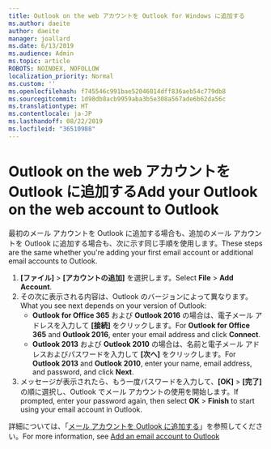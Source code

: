 ```yaml
---
title: Outlook on the web アカウントを Outlook for Windows に追加する
ms.author: daeite
author: daeite
manager: joallard
ms.date: 6/13/2019
ms.audience: Admin
ms.topic: article
ROBOTS: NOINDEX, NOFOLLOW
localization_priority: Normal
ms.custom: ''
ms.openlocfilehash: f745546c991bae52046014dff836aeb54c779db8
ms.sourcegitcommit: 1d98db8acb9959aba3b5e308a567ade6b62da56c
ms.translationtype: HT
ms.contentlocale: ja-JP
ms.lasthandoff: 08/22/2019
ms.locfileid: "36510988"
---
```

# <a name="add-your-outlook-on-the-web-account-to-outlook"></a><span data-ttu-id="5275f-102">Outlook on the web アカウントを Outlook に追加する</span><span class="sxs-lookup"><span data-stu-id="5275f-102">Add your Outlook on the web account to Outlook</span></span>

<span data-ttu-id="5275f-103">最初のメール アカウントを Outlook に追加する場合も、追加のメール アカウントを Outlook に追加する場合も、次に示す同じ手順を使用します。</span><span class="sxs-lookup"><span data-stu-id="5275f-103">These steps are the same whether you're adding your first email account or additional email accounts to Outlook.</span></span>

1. <span data-ttu-id="5275f-104">**[ファイル]** > **[アカウントの追加]** を選択します。</span><span class="sxs-lookup"><span data-stu-id="5275f-104">Select **File** > **Add Account**.</span></span>
1. <span data-ttu-id="5275f-105">その次に表示される内容は、Outlook のバージョンによって異なります。</span><span class="sxs-lookup"><span data-stu-id="5275f-105">What you see next depends on your version of Outlook:</span></span>
    - <span data-ttu-id="5275f-106">**Outlook for Office 365** および **Outlook 2016** の場合は、電子メール アドレスを入力して **[接続]** をクリックします。</span><span class="sxs-lookup"><span data-stu-id="5275f-106">For **Outlook for Office 365** and **Outlook 2016**, enter your email address and click **Connect**.</span></span>
    - <span data-ttu-id="5275f-107">**Outlook 2013** および **Outlook 2010** の場合は、名前と電子メール アドレスおよびパスワードを入力して **[次へ]** をクリックします。</span><span class="sxs-lookup"><span data-stu-id="5275f-107">For **Outlook 2013** and **Outlook 2010**, enter your name, email address, and password, and click **Next**.</span></span>
1. <span data-ttu-id="5275f-108">メッセージが表示されたら、もう一度パスワードを入力して、**[OK]** > **[完了]** の順に選択し、Outlook でメール アカウントの使用を開始します。</span><span class="sxs-lookup"><span data-stu-id="5275f-108">If prompted, enter your password again, then select **OK** > **Finish** to start using your email account in Outlook.</span></span>

<span data-ttu-id="5275f-109">詳細については、「[メール アカウントを Outlook に追加する](https://support.office.com/article/6e27792a-9267-4aa4-8bb6-c84ef146101b)」を参照してください。</span><span class="sxs-lookup"><span data-stu-id="5275f-109">For more information, see [Add an email account to Outlook](https://support.office.com/article/6e27792a-9267-4aa4-8bb6-c84ef146101b)</span></span>